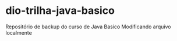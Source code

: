# dio-trilha-java-basico
Repositório de backup do curso de Java Basico
Modificando arquivo localmente

